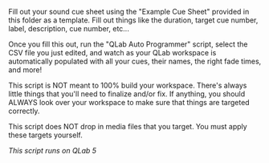 Fill out your sound cue sheet using the "Example Cue Sheet" provided in this folder as a template. Fill out things like the duration, target cue number, label, description, cue number, etc...

Once you fill this out, run the "QLab Auto Programmer" script, select the CSV file you just edited, and watch as your QLab workspace is automatically populated with all your cues, their names, the right fade times, and more!

This script is NOT meant to 100% build your workspace. There's always little things that you'll need to finalize and/or fix. If anything, you should ALWAYS look over your workspace to make sure that things are targeted correctly.

This script does NOT drop in media files that you target. You must apply these targets yourself.

*This script runs on QLab 5*
